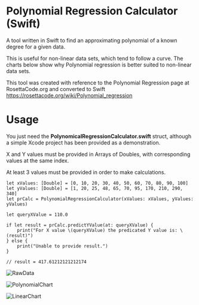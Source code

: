 # Polynomial Regression Calculator (Swift)
A tool written in Swift to find an approximating polynomial of a known degree for a given data.

This is useful for non-linear data sets, which tend to follow a curve.  The charts below show why Polynomial regression is better suited to non-linear data sets.

This tool was created with reference to the Polynomial Regression page at RosettaCode.org and converted to Swift
https://rosettacode.org/wiki/Polynomial_regression

# Usage

You just need the **PolynomicalRegressionCalculator.swift** struct, although a simple Xcode project has been provided as a demonstration.

X and Y values must be provided in Arrays of Doubles, with corresponding values at the same index.

At least 3 values must be provided in order to make calculations.

```
let xValues: [Double] = [0, 10, 20, 30, 40, 50, 60, 70, 80, 90, 100]
let yValues: [Double] = [1, 20, 25, 48, 65, 70, 95, 170, 210, 290, 340]
let prCalc = PolynomialRegressionCalculator(xValues: xValues, yValues: yValues)

let queryXValue = 110.0

if let result = prCalc.predictYValue(at: queryXValue) {
    print("For X value \(queryXValue) the predicated Y value is: \(result)")
} else {
    print("Unable to provide result.")
}

// result = 417.61212121212174
```

![RawData](https://user-images.githubusercontent.com/18574681/80108473-3cbde580-8574-11ea-87bf-22c4d64b8c76.png)

![PolynomialChart](https://user-images.githubusercontent.com/18574681/80108836-a938e480-8574-11ea-8b33-edd63a8331e4.png)

![LinearChart](https://user-images.githubusercontent.com/18574681/80108782-99b99b80-8574-11ea-8ec5-91d9c36211aa.png)
